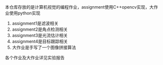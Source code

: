 本仓库存放的是计算机视觉的编程作业，assignment使用C++opencv实现，大作业使用python实现

1. assignment1是滤波相关
2. assignment2是角点检测相关
3. assignment3是光流估计相关
4. assignment4是目标跟踪相关
5. 大作业是手写了一个图像拼接算法

各个作业及大作业详见实验报告